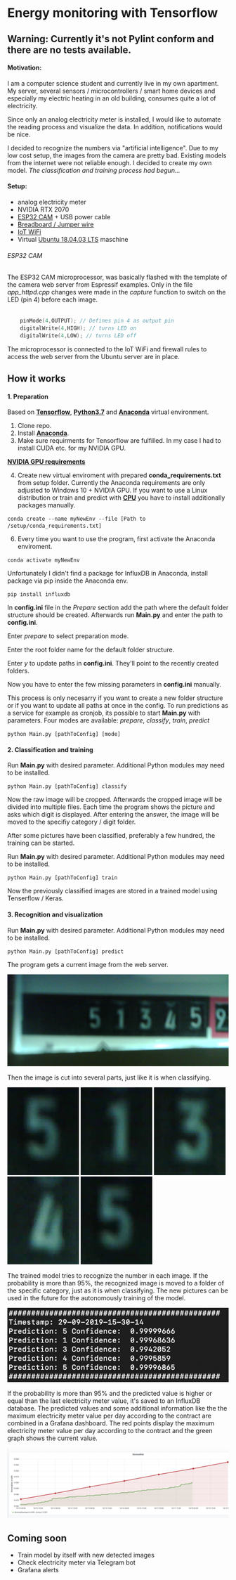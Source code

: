 # Energy monitoring with Tensorflow

## Warning: Currently it's not Pylint conform and there are no tests available.

#### Motivation:

I am a computer science student and currently live in my own apartment. My server, several sensors / microcontrollers / smart home devices and especially my electric heating in an old building, consumes quite a lot of electricity.

Since only an analog electricity meter is installed, I would like to automate the reading process and visualize the data. In addition, notifications would be nice.

I decided to recognize the numbers via "artificial intelligence". Due to my low cost setup, the images from the camera are pretty bad. Existing models from the internet were not reliable enough. I decided to create my own model. *The classification and training process had begun...*

#### Setup:

- analog electricity meter
- NVIDIA RTX 2070
- [ESP32 CAM](https://www.amazon.de/QooTec-ESP32-CAM-Bluetooth-Development-Arduino/dp/B07RDHX18P/ref=sr_1_3?__mk_de_DE=%C3%85M%C3%85%C5%BD%C3%95%C3%91&keywords=esp32+cam&qid=1569767194&s=computers&sr=1-3 "ESP32 CAM") + USB power cable
- [Breadboard / Jumper wire](https://www.amazon.de/AZDelivery-%E2%AD%90%E2%AD%90%E2%AD%90%E2%AD%90%E2%AD%90-Jumper-Breadboard-Arduino/dp/B078JGQKWP/ref=sr_1_5?__mk_de_DE=%C3%85M%C3%85%C5%BD%C3%95%C3%91&keywords=breadboard+jumper&qid=1569767386&s=gateway&sr=8-5 "Breadboard / Jumper wire")
- [IoT WiFi](https://www.sophos.com/de-de/products/next-gen-firewall.aspx "IoT WiFi")
- Virtual [Ubuntu 18.04.03 LTS](https://ubuntu.com/download/desktop "Ubuntu 18.04.03 LTS") maschine


###### ESP32 CAM

The ESP32 CAM microprocessor, was basically flashed with the template of the camera web server from Espressif examples. Only in the file *app_httpd.cpp* changes were made in the *capture* function to switch on the LED (pin 4) before each image.

```cpp

    pinMode(4,OUTPUT); // Defines pin 4 as output pin
    digitalWrite(4,HIGH); // turns LED on
    digitalWrite(4,LOW); // turns LED off

```

The microprocessor is connected to the IoT WiFi and firewall rules to access the web server from the Ubuntu server are in place.

## How it works

#### 1. Preparation

Based on **[Tensorflow](https://www.tensorflow.org/ "Tensorflow")**, **[Python3.7](https://www.anaconda.com/ "Python3.7")** and **[Anaconda](https://www.anaconda.com/ "Anaconda")** virtual environment.

1. Clone repo.
2. Install **[Anaconda](https://www.anaconda.com/ "Anaconda")**.
3. Make sure requirments for Tensorflow are fulfilled. In my case I had to install CUDA etc. for my NVIDIA GPU.

**[NVIDIA GPU requirements](https://www.tensorflow.org/install/gpu)**

4. Create new virtual enviroment with prepared **conda_requirements.txt** from setup folder. Currently the Anaconda requirements are only adjusted to Windows 10 + NVIDIA GPU. If you want to use a Linux distribution or train and predict with **[CPU](https://www.tensorflow.org/install)** you have to install additionally packages manually.

```
conda create --name myNewEnv --file [Path to /setup/conda_requirements.txt]
```
6. Every time you want to use the program, first activate the Anaconda enviroment.

```
conda activate myNewEnv
```
Unfortunately I didn't find a package for InfluxDB in Anaconda, install package via pip inside the Anaconda env.

```
pip install influxdb
```

In **config.ini** file in the *Prepare* section add the path where the default folder structure should be created. Afterwards run **Main.py** and enter the path to **config.ini**.

Enter *prepare* to select preparation mode. 

Enter the root folder name for the default folder structure.

Enter *y* to update paths in **config.ini**. They'll point to the recently created folders.

Now you have to enter the few missing parameters in **config.ini** manually.

This process is only necesarry if you want to create a new folder structure or if you want to update all paths at once in the config. To run predictions as a service for example as cronjob, its possible to start **Main.py** with parameters. Four modes are available: *prepare*, *classify*, *train*, *predict*

```
python Main.py [pathToConfig] [mode]
```

#### 2. Classification and training

Run **Main.py** with desired parameter. Additional Python modules may need to be installed.

```
python Main.py [pathToConfig] classify
```

Now the raw image will be cropped. Afterwards the cropped image will be divided into multiple files. Each time the program shows the picture and asks which digit is displayed. After entering the answer, the image will be moved to the specifiy category / digit folder.

After some pictures have been classified, preferably a few hundred, the training can be started. 

Run **Main.py** with desired parameter. Additional Python modules may need to be installed.

```
python Main.py [pathToConfig] train
```

Now the previously classified images are stored in a trained model using Tenserflow / Keras.


#### 3. Recognition and visualization

Run **Main.py** with desired parameter. Additional Python modules may need to be installed.

```
python Main.py [pathToConfig] predict
```

The program gets a current image from the web server.

![Raw image](/readme_images/29-09-2019-15-40-03.png "Raw image")

Then the image is cut into several parts, just like it is when classifying.

![Cropped image](/readme_images/1569764404.png "Cropped image")
![Cropped image](/readme_images/1569764406.png "Cropped image")
![Cropped image](/readme_images/1569764408.png "Cropped image")
![Cropped image](/readme_images/1569764410.png "Cropped image")
![Cropped image](/readme_images/1569764412.png "Cropped image")

The trained model tries to recognize the number in each image. If the probability is more than 95%, the recognized image is moved to a folder of the specific category, just as it is when classifying. The new pictures can be used in the future for the autonomously training of the model. 

![Prediction / log file](/readme_images/Bildschirmfoto%202019-09-29%20um%2015.48.46.png "Prediction / log file")

If the probability is more than 95% and the predicted value is higher or equal than the last electricity meter value, it's saved to an InfluxDB database. The predicted values and some additional information like the the maximum electricity meter value per day according to the contract are combined in a Grafana dashboard. The red points display the maximum electricity meter value per day according to the contract and the green graph shows the current value.

![Grafana](/readme_images/grafana.png "Grafana")

## Coming soon

- Train model by itself with new detected images
- Check electricity meter via Telegram bot
- Grafana alerts
